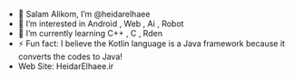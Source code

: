 - 👋 Salam Alikom, I’m @heidarelhaee
- 👀 I’m interested in Android , Web , Ai , Robot
- 🌱 I’m currently learning C++ , C , Rden
- ⚡ Fun fact: I believe the Kotlin language is a Java framework because it converts the codes to Java!
- Web Site: HeidarElhaee.ir

<!---
heidarelhaee/heidarelhaee is a ✨ special ✨ repository because its `README.md` (this file) appears on your GitHub profile.
You can click the Preview link to take a look at your changes.
--->
